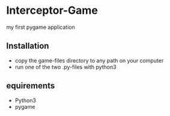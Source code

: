 # Interceptor-Game
my first pygame application

## Installation
- copy the game-files directory to any path on your computer
- run one of the two .py-files with python3


## equirements
- Python3
- pygame
